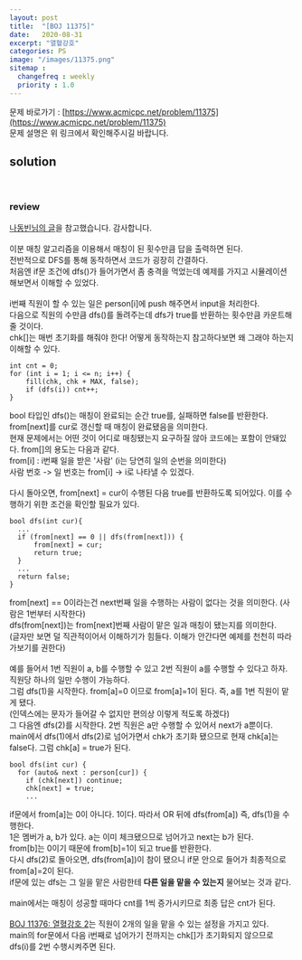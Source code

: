 ```yaml
---
layout: post
title:  "[BOJ 11375]"
date:   2020-08-31
excerpt: "열혈강호"
categories: PS
image: "/images/11375.png"
sitemap :
  changefreq : weekly
  priority : 1.0
---
```


문제 바로가기 : [https://www.acmicpc.net/problem/11375](https://www.acmicpc.net/problem/11375)<br>
문제 설명은 위 링크에서 확인해주시길 바랍니다.
<br>
## solution
<script src="https://gist.github.com/yooniversal/1b7e09f07b372801727e2d12429118a5.js"></script>
<br>

### review
[나동빈님의 글](https://blog.naver.com/ndb796/221240613074)을 참고했습니다. 감사합니다.<br>
<br>
이분 매칭 알고리즘을 이용해서 매칭이 된 횟수만큼 답을 출력하면 된다.<br>
전반적으로 DFS를 통해 동작하면서 코드가 굉장히 간결하다.<br>
처음엔 if문 조건에 dfs()가 들어가면서 좀 충격을 먹었는데 예제를 가지고 시뮬레이션 해보면서 이해할 수 있었다.<br>
<br>
i번째 직원이 할 수 있는 일은 person[i]에 push 해주면서 input을 처리한다.<br>
다음으로 직원의 수만큼 dfs()를 돌려주는데 dfs가 true를 반환하는 횟수만큼 카운트해줄 것이다.<br>
chk[]는 매번 초기화를 해줘야 한다! 어떻게 동작하는지 참고하다보면 왜 그래야 하는지 이해할 수 있다.<br>
```
int cnt = 0;
for (int i = 1; i <= n; i++) {
    fill(chk, chk + MAX, false);
    if (dfs(i)) cnt++;
}
```
bool 타입인 dfs()는 매칭이 완료되는 순간 true를, 실패하면 false를 반환한다.<br>
from[next]를 cur로 갱신할 때 매칭이 완료됐음을 의미한다.<br>
현재 문제에서는 어떤 것이 어디로 매칭됐는지 요구하질 않아 코드에는 포함이 안돼있다. from[]의 용도는 다음과 같다.<br>
from[i] : i번째 일을 받은 '사람' (i는 당연히 일의 순번을 의미한다)<br>
사람 번호 -> 일 번호는 from[i] -> i로 나타낼 수 있겠다.<br>
<br>
다시 돌아오면, from[next] = cur이 수행된 다음 true를 반환하도록 되어있다. 이를 수행하기 위한 조건을 확인할 필요가 있다.<br>
```
bool dfs(int cur){
  ...
  if (from[next] == 0 || dfs(from[next])) {
      from[next] = cur;
      return true;
  }
  ...
  return false;
}
```
from[next] == 0이라는건 next번째 일을 수행하는 사람이 없다는 것을 의미한다. (사람은 1번부터 시작한다)<br>
dfs(from[next])는 from[next]번째 사람이 맡은 일과 매칭이 됐는지를 의미한다.<br>
(글자만 보면 덜 직관적이어서 이해하기가 힘들다. 이해가 안간다면 예제를 천천히 따라가보기를 권한다)<br>
<br>
예를 들어서 1번 직원이 a, b를 수행할 수 있고 2번 직원이 a를 수행할 수 있다고 하자. 직원당 하나의 일만 수행이 가능하다.<br>
그럼 dfs(1)을 시작한다. from[a]=0 이므로 from[a]=1이 된다. 즉, a를 1번 직원이 맡게 됐다.<br>
(인덱스에는 문자가 들어갈 수 없지만 편의상 이렇게 적도록 하겠다)<br>
그 다음엔 dfs(2)를 시작한다. 2번 직원은 a만 수행할 수 있어서 next가 a뿐이다.<br>
main에서 dfs(1)에서 dfs(2)로 넘어가면서 chk가 초기화 됐으므로 현재 chk[a]는 false다. 그럼 chk[a] = true가 된다.<br>
```
bool dfs(int cur) {
  for (auto& next : person[cur]) {
    if (chk[next]) continue;
    chk[next] = true;
    ...
```
if문에서 from[a]는 0이 아니다. 1이다. 따라서 OR 뒤에 dfs(from[a]) 즉, dfs(1)을 수행한다.<br>
1은 멤버가 a, b가 있다. a는 이미 체크됐으므로 넘어가고 next는 b가 된다.<br>
from[b]는 0이기 때문에 from[b]=1이 되고 true를 반환한다.<br>
다시 dfs(2)로 돌아오면, dfs(from[a])이 참이 됐으니 if문 안으로 들어가 최종적으로 from[a]=2이 된다.<br>
if문에 있는 dfs는 그 일을 맡은 사람한테 <strong>다른 일을 맡을 수 있는지</strong> 물어보는 것과 같다.<br>
<br>
main에서는 매칭이 성공할 때마다 cnt를 1씩 증가시키므로 최종 답은 cnt가 된다.<br>
<br>
[BOJ 11376: 열혈강호 2](https://www.acmicpc.net/problem/11376)는 직원이 2개의 일을 맡을 수 있는 설정을 가지고 있다.<br>
main의 for문에서 다음 i번째로 넘어가기 전까지는 chk[]가 초기화되지 않으므로 dfs(i)를 2번 수행시켜주면 된다.

<script src="https://utteranc.es/client.js"
        repo="yooniversal/blog-comments"
        issue-term="pathname"
        theme="github-light"
        crossorigin="anonymous"
        async>
</script>
